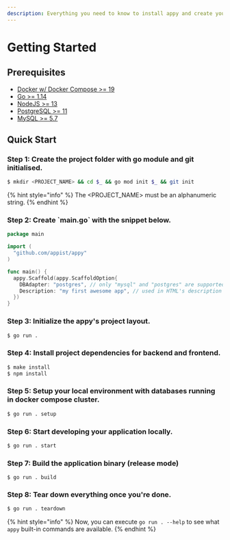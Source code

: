 ```yaml
---
description: Everything you need to know to install appy and create your first application.
---
```


# Getting Started

## Prerequisites

* [Docker w/ Docker Compose &gt;= 19](https://www.docker.com/products/docker-desktop)
* [Go &gt;= 1.14](https://golang.org/dl/)
* [NodeJS &gt;= 13](https://nodejs.org/en/download/)
* [PostgreSQL &gt;= 11](https://www.postgresql.org/download/)
* [MySQL &gt;= 5.7](https://www.mysql.com/downloads/)

## Quick Start

### Step 1: Create the project folder with go module and git initialised.

```bash
$ mkdir <PROJECT_NAME> && cd $_ && go mod init $_ && git init
```

{% hint style="info" %}
The &lt;PROJECT\_NAME&gt; must be an alphanumeric string.
{% endhint %}

### Step 2: Create \`main.go\` with the snippet below.

```go
package main

import (
  "github.com/appist/appy"
)

func main() {
  appy.Scaffold(appy.ScaffoldOption{
    DBAdapter: "postgres", // only "mysql" and "postgres" are supported
    Description: "my first awesome app", // used in HTML's description meta tag, package.json and CLI help
  })
}
```

### Step 3: Initialize the appy's project layout.

```bash
$ go run .
```

### Step 4: Install project dependencies for backend and frontend.

```bash
$ make install
$ npm install
```

### Step 5: Setup your local environment with databases running in docker compose cluster.

```bash
$ go run . setup
```

### Step 6: Start developing your application locally.

```bash
$ go run . start
```

### Step 7: Build the application binary \(release mode\)

```text
$ go run . build
```

### Step 8: Tear down everything once you're done.

```bash
$ go run . teardown
```

{% hint style="info" %}
Now, you can execute `go run . --help` to see what `appy` built-in commands are available.
{% endhint %}

